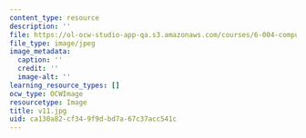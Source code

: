 ```yaml
---
content_type: resource
description: ''
file: https://ol-ocw-studio-app-qa.s3.amazonaws.com/courses/6-004-computation-structures-spring-2017/ca130a82cf349f9dbd7a67c37acc541c_v11.jpg
file_type: image/jpeg
image_metadata:
  caption: ''
  credit: ''
  image-alt: ''
learning_resource_types: []
ocw_type: OCWImage
resourcetype: Image
title: v11.jpg
uid: ca130a82-cf34-9f9d-bd7a-67c37acc541c
---
```


